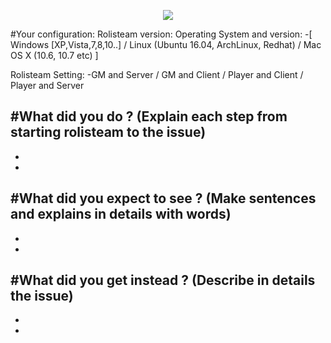 <p align='center'><img src="https://raw.githubusercontent.com/Rolisteam/rolisteam/master/resources/logo/1000-rolisteam.png"/></p>


#Your configuration:
Rolisteam version: 
Operating System and version: 
-[ Windows [XP,Vista,7,8,10..] / Linux (Ubuntu 16.04, ArchLinux, Redhat) / Mac OS X (10.6, 10.7 etc) ]

Rolisteam Setting: 
-GM and Server / GM and Client / Player and Client / Player and Server

#What did you do ? (Explain each step from starting rolisteam to the issue)
-
-
-


#What did you expect to see ? (Make sentences and explains in details with words)
-
-
-

#What did you get instead ? (Describe in details the issue) 
-
-
-
